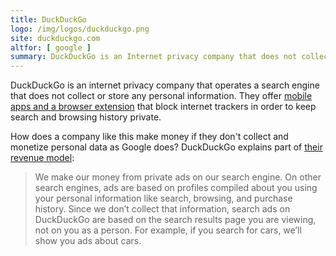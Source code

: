 ```yaml
---
title: DuckDuckGo
logo: /img/logos/duckduckgo.png
site: duckduckgo.com
altfor: [ google ]
summary: DuckDuckGo is an Internet privacy company that does not collect any personal information.
---
```


DuckDuckGo is an internet privacy company that operates a search engine that
does not collect or store any personal information. They offer [mobile apps and
a browser extension](https://duckduckgo.com/app) that block internet trackers
in order to keep search and browsing history private.

How does a company like this make money if they don't collect and monetize
personal data as Google does? DuckDuckGo explains part of [their revenue
model](https://spreadprivacy.com/duckduckgo-revenue-model/):

> We make our money from private ads on our search engine. On other search
> engines, ads are based on profiles compiled about you using your personal
> information like search, browsing, and purchase history. Since we don’t
> collect that information, search ads on DuckDuckGo are based on the search
> results page you are viewing, not on you as a person. For example, if you
> search for cars, we’ll show you ads about cars.
